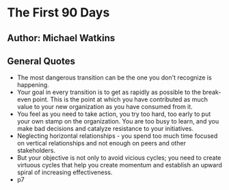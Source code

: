 # The First 90 Days
## Author: Michael Watkins
 
## General Quotes
- The most dangerous transition can be the one you don't recognize is happening.
- Your goal in every transition is to get as rapidly as possible to the break-even point. This is the point at which you have contributed as much value to your new organization as you have consumed from it.
- You feel as you need to take action, you try too hard, too early to put your own stamp on the organization. You are too busy to learn, and you make bad decisions and catalyze resistance to your initiatives.
- Neglecting horizontal relationships - you spend too much time focused on vertical relationships and not enough on peers and other stakeholders.
- But your objective is not only to avoid vicious cycles; you need to create virtuous cycles that help you create momentum and establish an upward spiral of increasing effectiveness.
- p7
